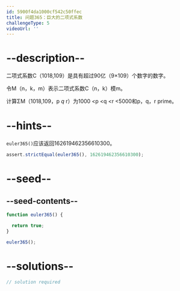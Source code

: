 ```yaml
---
id: 5900f4da1000cf542c50ffec
title: 问题365：巨大的二项式系数
challengeType: 5
videoUrl: ''
---
```


# --description--

二项式系数C（1018,109）是具有超过90亿（9×109）个数字的数字。

令M（n，k，m）表示二项式系数C（n，k）模m。

计算ΣM（1018,109，p *q* r）为1000 &lt;p &lt;q &lt;r &lt;5000和p，q，r prime。

# --hints--

`euler365()`应该返回162619462356610300。

```js
assert.strictEqual(euler365(), 162619462356610300);
```

# --seed--

## --seed-contents--

```js
function euler365() {

  return true;
}

euler365();
```

# --solutions--

```js
// solution required
```
